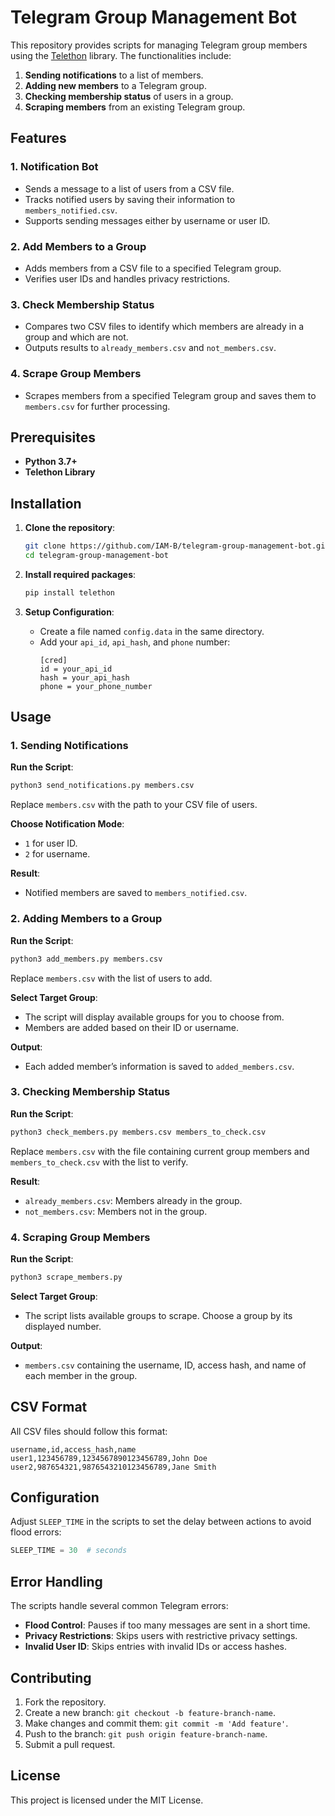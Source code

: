 # Telegram Group Management Bot

This repository provides scripts for managing Telegram group members using the [Telethon](https://github.com/LonamiWebs/Telethon) library. The functionalities include:
1. **Sending notifications** to a list of members.
2. **Adding new members** to a Telegram group.
3. **Checking membership status** of users in a group.
4. **Scraping members** from an existing Telegram group.

## Features

### 1. Notification Bot
- Sends a message to a list of users from a CSV file.
- Tracks notified users by saving their information to `members_notified.csv`.
- Supports sending messages either by username or user ID.

### 2. Add Members to a Group
- Adds members from a CSV file to a specified Telegram group.
- Verifies user IDs and handles privacy restrictions.

### 3. Check Membership Status
- Compares two CSV files to identify which members are already in a group and which are not.
- Outputs results to `already_members.csv` and `not_members.csv`.

### 4. Scrape Group Members
- Scrapes members from a specified Telegram group and saves them to `members.csv` for further processing.

## Prerequisites

- **Python 3.7+**
- **Telethon Library**

## Installation

1. **Clone the repository**:
   ```bash
   git clone https://github.com/IAM-B/telegram-group-management-bot.git
   cd telegram-group-management-bot
   ```

2. **Install required packages**:
   ```bash
   pip install telethon
   ```

3. **Setup Configuration**:
   - Create a file named `config.data` in the same directory.
   - Add your `api_id`, `api_hash`, and `phone` number:
     ```
     [cred]
     id = your_api_id
     hash = your_api_hash
     phone = your_phone_number
     ```

## Usage

### 1. Sending Notifications

**Run the Script**:
```bash
python3 send_notifications.py members.csv
```
Replace `members.csv` with the path to your CSV file of users.

**Choose Notification Mode**:
- `1` for user ID.
- `2` for username.

**Result**:
- Notified members are saved to `members_notified.csv`.

### 2. Adding Members to a Group

**Run the Script**:
```bash
python3 add_members.py members.csv
```
Replace `members.csv` with the list of users to add.

**Select Target Group**:
- The script will display available groups for you to choose from.
- Members are added based on their ID or username.

**Output**:
- Each added member’s information is saved to `added_members.csv`.

### 3. Checking Membership Status

**Run the Script**:
```bash
python3 check_members.py members.csv members_to_check.csv
```
Replace `members.csv` with the file containing current group members and `members_to_check.csv` with the list to verify.

**Result**:
- `already_members.csv`: Members already in the group.
- `not_members.csv`: Members not in the group.

### 4. Scraping Group Members

**Run the Script**:
```bash
python3 scrape_members.py
```

**Select Target Group**:
- The script lists available groups to scrape. Choose a group by its displayed number.

**Output**:
- `members.csv` containing the username, ID, access hash, and name of each member in the group.

## CSV Format

All CSV files should follow this format:
```csv
username,id,access_hash,name
user1,123456789,1234567890123456789,John Doe
user2,987654321,9876543210123456789,Jane Smith
```

## Configuration

Adjust `SLEEP_TIME` in the scripts to set the delay between actions to avoid flood errors:
```python
SLEEP_TIME = 30  # seconds
```

## Error Handling

The scripts handle several common Telegram errors:
- **Flood Control**: Pauses if too many messages are sent in a short time.
- **Privacy Restrictions**: Skips users with restrictive privacy settings.
- **Invalid User ID**: Skips entries with invalid IDs or access hashes.

## Contributing

1. Fork the repository.
2. Create a new branch: `git checkout -b feature-branch-name`.
3. Make changes and commit them: `git commit -m 'Add feature'`.
4. Push to the branch: `git push origin feature-branch-name`.
5. Submit a pull request.

## License

This project is licensed under the MIT License.
